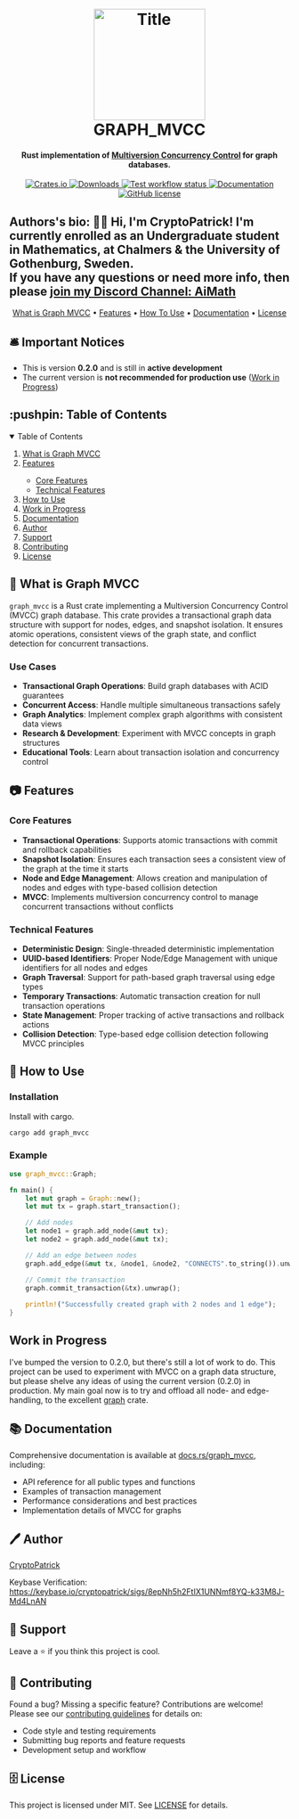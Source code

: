 <h1 align="center">
  <br>
    <img
      src="https://github.com/cryptopatrick/factory/blob/master/img/100days/graph_mvcc.png" 
      alt="Title" 
      width="200"
    />
  <br>
  GRAPH_MVCC
  <br>
</h1>


<h4 align="center">
  Rust implementation of 
  <a href="https://en.wikipedia.org/wiki/Multiversion_concurrency_control" target="_blank">
    Multiversion Concurrency Control</a> for graph databases.</h4>

<p align="center">
  <a href="https://crates.io/crates/graph_mvcc" target="_blank">
    <img src="https://img.shields.io/crates/v/graph_mvcc" alt="Crates.io"/>
  </a>
  <a href="https://crates.io/crates/graph_mvcc" target="_blank">
    <img src="https://img.shields.io/crates/d/graph_mvcc" alt="Downloads"/>
  </a>
  <a href="https://github.com/cryptopatrick/graph_mvcc/actions" target="_blank">
    <img src="https://img.shields.io/github/actions/workflow/status/cryptopatrick/graph_mvcc/rust.yml?branch=main&label=CI&style=flat-square" alt="Test workflow status"/>
  </a>
  <a href="https://docs.rs/graph_mvcc" target="_blank">
    <img src="https://docs.rs/graph_mvcc/badge.svg" alt="Documentation"/>
  </a>
  <a href="LICENSE" target="_blank">
    <img src="https://img.shields.io/github/license/cryptopatrick/graph_mvcc.svg" alt="GitHub license"/>
  </a>
</p>

<b>Authors's bio:</b> 👋😀 Hi, I'm CryptoPatrick! I'm currently enrolled as an 
Undergraduate student in Mathematics, at Chalmers & the University of Gothenburg, Sweden. <br>
If you have any questions or need more info, then please <a href="https://discord.gg/T8EWmJZpCB">join my Discord Channel: AiMath</a>
---


<p align="center">
  <a href="#-what-is-graph-mvcc">What is Graph MVCC</a> •
  <a href="#-features">Features</a> •
  <a href="#-how-to-use">How To Use</a> •
  <a href="#-documentation">Documentation</a> •
  <a href="#-license">License</a>
</p>

## 🛎 Important Notices
* This is version **0.2.0** and is still in **active development**
* The current version is **not recommended for production use** ([Work in Progress](#work-in-progress))

<!-- TABLE OF CONTENTS -->
<h2 id="table-of-contents"> :pushpin: Table of Contents</h2>

<details open="open">
  <summary>Table of Contents</summary>
  <ol>
    <li><a href="#-what-is-graph-mvcc"> What is Graph MVCC</a></li>
    <li><a href="#-features"> Features</a></li>
      <ul>
        <li><a href="#-core-features"> Core Features</a></li>
        <li><a href="#-technical-features">Technical Features</a></li>
      </ul>
    <li><a href="#-how-to-use"> How to Use</a></li>
    <li><a href="#-work-in-progress"> Work in Progress</a></li>
        <li><a href="#-documentation">Documentation</a></li>
    <li><a href="#-author"> Author</a></li>
    <li><a href="#-support"> Support</a>
    <li><a href="#-contributing"> Contributing</a></li>
    <li><a href="#-license">License</a></li>
    </li>
  </ol>
</details>

## 🤔 What is Graph MVCC

`graph_mvcc` is a Rust crate implementing a Multiversion Concurrency Control (MVCC) graph database. This crate provides a transactional graph data structure with support for nodes, edges, and snapshot isolation. It ensures atomic operations, consistent views of the graph state, and conflict detection for concurrent transactions.

### Use Cases

- **Transactional Graph Operations**: Build graph databases with ACID guarantees
- **Concurrent Access**: Handle multiple simultaneous transactions safely  
- **Graph Analytics**: Implement complex graph algorithms with consistent data views
- **Research & Development**: Experiment with MVCC concepts in graph structures
- **Educational Tools**: Learn about transaction isolation and concurrency control


## 📷 Features

###  Core Features
- **Transactional Operations**: Supports atomic transactions with commit and rollback capabilities
- **Snapshot Isolation**: Ensures each transaction sees a consistent view of the graph at the time it starts
- **Node and Edge Management**: Allows creation and manipulation of nodes and edges with type-based collision detection
- **MVCC**: Implements multiversion concurrency control to manage concurrent transactions without conflicts

###  **Technical Features**
- **Deterministic Design**: Single-threaded deterministic implementation
- **UUID-based Identifiers**: Proper Node/Edge Management with unique identifiers for all nodes and edges
- **Graph Traversal**: Support for path-based graph traversal using edge types
- **Temporary Transactions**: Automatic transaction creation for null transaction operations
- **State Management**: Proper tracking of active transactions and rollback actions
- **Collision Detection**: Type-based edge collision detection following MVCC principles

## 🚙 How to Use

### Installation

Install with cargo.

```bash
cargo add graph_mvcc
```

### Example

```rust
use graph_mvcc::Graph;

fn main() {
    let mut graph = Graph::new();
    let mut tx = graph.start_transaction();

    // Add nodes
    let node1 = graph.add_node(&mut tx);
    let node2 = graph.add_node(&mut tx);

    // Add an edge between nodes
    graph.add_edge(&mut tx, &node1, &node2, "CONNECTS".to_string()).unwrap();

    // Commit the transaction
    graph.commit_transaction(&tx).unwrap();
    
    println!("Successfully created graph with 2 nodes and 1 edge");
}
```

## Work in Progress

I've bumped the version to 0.2.0, but there's still a lot of work to do.
This project can be used to experiment with MVCC on a graph data structure, but
please shelve any ideas of using the current version (0.2.0) in production.
My main goal now is to try and offload all node- and edge-handling, to the excellent
[graph](https://crates.io/crates/graph) crate.

## 📚 Documentation

Comprehensive documentation is available at [docs.rs/graph_mvcc](https://docs.rs/graph_mvcc), including:
- API reference for all public types and functions
- Examples of transaction management
- Performance considerations and best practices
- Implementation details of MVCC for graphs

## 🖊 Author

<a href="https://x.com/cryptopatrick">CryptoPatrick</a>  

Keybase Verification:  
https://keybase.io/cryptopatrick/sigs/8epNh5h2FtIX1UNNmf8YQ-k33M8J-Md4LnAN

## 🐣 Support
Leave a ⭐ if you think this project is cool.  

## 🤝 Contributing

Found a bug? Missing a specific feature?
Contributions are welcome! Please see our [contributing guidelines](CONTRIBUTING.md) for details on:
- Code style and testing requirements
- Submitting bug reports and feature requests
- Development setup and workflow

## 🗄 License
This project is licensed under MIT. See [LICENSE](LICENSE) for details.